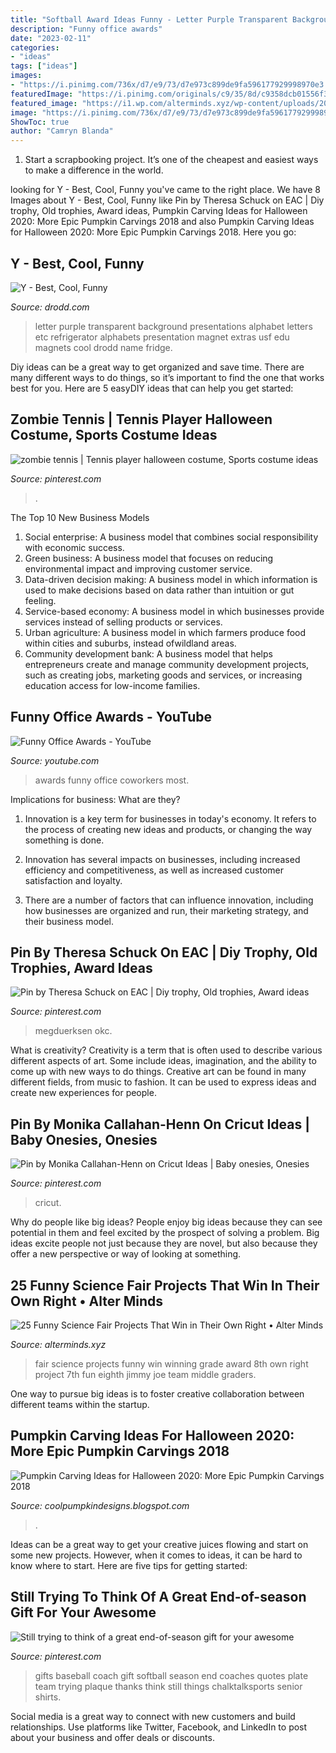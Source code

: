 ```yaml
---
title: "Softball Award Ideas Funny - Letter Purple Transparent Background Presentations Alphabet Letters Etc Refrigerator Alphabets Presentation Magnet Extras Usf Edu Magnets Cool Drodd Name Fridge"
description: "Funny office awards"
date: "2023-02-11"
categories:
- "ideas"
tags: ["ideas"]
images:
- "https://i.pinimg.com/736x/d7/e9/73/d7e973c899de9fa596177929998970e3.jpg"
featuredImage: "https://i.pinimg.com/originals/c9/35/8d/c9358dcb01556f3622c8a9efe1df1276.jpg"
featured_image: "https://i1.wp.com/alterminds.xyz/wp-content/uploads/2015/04/funny-science-fair-projects-food-ate-posting-pics-instagram.png?w=1080"
image: "https://i.pinimg.com/736x/d7/e9/73/d7e973c899de9fa596177929998970e3.jpg"
ShowToc: true
author: "Camryn Blanda"
---
```



1. Start a scrapbooking project. It’s one of the cheapest and easiest ways to make a difference in the world.

	

		
looking for Y - Best, Cool, Funny you've came to the right place. We have 8 Images about Y - Best, Cool, Funny like Pin by Theresa Schuck on EAC | Diy trophy, Old trophies, Award ideas, Pumpkin Carving Ideas for Halloween 2020: More Epic Pumpkin Carvings 2018 and also Pumpkin Carving Ideas for Halloween 2020: More Epic Pumpkin Carvings 2018. Here you go:
		
    
## Y - Best, Cool, Funny

<img loading=lazy src="https://www.drodd.com/images14/y14.png" onerror="this.onerror=null;this.src='https://tse1.mm.bing.net/th?id=OIP.em-qiVw9Lk8YYTsB0zJakAHaG1&amp;pid=15.1';" alt="Y - Best, Cool, Funny">

_Source: drodd.com_

>letter purple transparent background presentations alphabet letters etc refrigerator alphabets presentation magnet extras usf edu magnets cool drodd name fridge. 

	

Diy ideas can be a great way to get organized and save time. There are many different ways to do things, so it’s important to find the one that works best for you. Here are 5 easyDIY ideas that can help you get started: 

    
## Zombie Tennis | Tennis Player Halloween Costume, Sports Costume Ideas

<img loading=lazy src="https://i.pinimg.com/originals/c9/35/8d/c9358dcb01556f3622c8a9efe1df1276.jpg" onerror="this.onerror=null;this.src='https://tse2.mm.bing.net/th?id=OIP.d5z9L_IFsB1DzC1vQE9L0QAAAA&amp;pid=15.1';" alt="zombie tennis | Tennis player halloween costume, Sports costume ideas">

_Source: pinterest.com_

>. 

	

The Top 10 New Business Models
1. Social enterprise: A business model that combines social responsibility with economic success.
2. Green business: A business model that focuses on reducing environmental impact and improving customer service.
3. Data-driven decision making: A business model in which information is used to make decisions based on data rather than intuition or gut feeling.
4. Service-based economy: A business model in which businesses provide services instead of selling products or services. 
5. Urban agriculture: A business model in which farmers produce food within cities and suburbs, instead ofwildland areas. 
6. Community development bank: A business model that helps entrepreneurs create and manage community development projects, such as creating jobs, marketing goods and services, or increasing education access for low-income families.

    
## Funny Office Awards - YouTube

<img loading=lazy src="https://i.ytimg.com/vi/QUyLOjw5rt4/maxresdefault.jpg" onerror="this.onerror=null;this.src='https://tse1.mm.bing.net/th?id=OIP.TbX1HEVYdgxTRMm35XqlAQHaEK&amp;pid=15.1';" alt="Funny Office Awards - YouTube">

_Source: youtube.com_

>awards funny office coworkers most. 

	

Implications for business: What are they?
1. Innovation is a key term for businesses in today's economy. It refers to the process of creating new ideas and products, or changing the way something is done.
2. Innovation has several impacts on businesses, including increased efficiency and competitiveness, as well as increased customer satisfaction and loyalty.

3. There are a number of factors that can influence innovation, including how businesses are organized and run, their marketing strategy, and their business model.

    
## Pin By Theresa Schuck On EAC | Diy Trophy, Old Trophies, Award Ideas

<img loading=lazy src="https://i.pinimg.com/736x/d7/e9/73/d7e973c899de9fa596177929998970e3.jpg" onerror="this.onerror=null;this.src='https://tse3.mm.bing.net/th?id=OIP.0cv-Nxum4hoo4G6jJ5gsYQHaJ3&amp;pid=15.1';" alt="Pin by Theresa Schuck on EAC | Diy trophy, Old trophies, Award ideas">

_Source: pinterest.com_

>megduerksen okc. 

	

What is creativity?
Creativity is a term that is often used to describe various different aspects of art. Some include ideas, imagination, and the ability to come up with new ways to do things. Creative art can be found in many different fields, from music to fashion. It can be used to express ideas and create new experiences for people.

    
## Pin By Monika Callahan-Henn On Cricut Ideas | Baby Onesies, Onesies

<img loading=lazy src="https://i.pinimg.com/736x/3f/1d/e1/3f1de1aa7bca937afec34dc7c1bbecfc.jpg" onerror="this.onerror=null;this.src='https://tse4.mm.bing.net/th?id=OIP.rd4KwoivKldjk-hOb4s8ZwHaJ4&amp;pid=15.1';" alt="Pin by Monika Callahan-Henn on Cricut Ideas | Baby onesies, Onesies">

_Source: pinterest.com_

>cricut. 

	

Why do people like big ideas?
People enjoy big ideas because they can see potential in them and feel excited by the prospect of solving a problem. Big ideas excite people not just because they are novel, but also because they offer a new perspective or way of looking at something.

    
## 25 Funny Science Fair Projects That Win In Their Own Right • Alter Minds

<img loading=lazy src="https://i1.wp.com/alterminds.xyz/wp-content/uploads/2015/04/funny-science-fair-projects-food-ate-posting-pics-instagram.png?w=1080" onerror="this.onerror=null;this.src='https://tse4.mm.bing.net/th?id=OIP.iTOrvGYSr7Rr-ShSiYrPuQHaGL&amp;pid=15.1';" alt="25 Funny Science Fair Projects That Win in Their Own Right • Alter Minds">

_Source: alterminds.xyz_

>fair science projects funny win winning grade award 8th own right project 7th fun eighth jimmy joe team middle graders. 

	

One way to pursue big ideas is to foster creative collaboration between different teams within the startup.

    
## Pumpkin Carving Ideas For Halloween 2020: More Epic Pumpkin Carvings 2018

<img loading=lazy src="https://3.bp.blogspot.com/-fp7n0VkqXzw/Ulx_cgs3ilI/AAAAAAAAIsY/sascJitkcmg/s1600/2bfe9b37b457d20699e384ac543388b0.jpg" onerror="this.onerror=null;this.src='https://tse2.mm.bing.net/th?id=OIP.Lb_ArFSJBtdVt1BlyWCyUwAAAA&amp;pid=15.1';" alt="Pumpkin Carving Ideas for Halloween 2020: More Epic Pumpkin Carvings 2018">

_Source: coolpumpkindesigns.blogspot.com_

>. 

	

Ideas can be a great way to get your creative juices flowing and start on some new projects. However, when it comes to ideas, it can be hard to know where to start. Here are five tips for getting started: 

    
## Still Trying To Think Of A Great End-of-season Gift For Your Awesome

<img loading=lazy src="https://i.pinimg.com/736x/57/41/2e/57412e56561686c4631e98e03d73655b.jpg" onerror="this.onerror=null;this.src='https://tse2.mm.bing.net/th?id=OIP.TgGbDDjyeMU4qitQw3k6AwHaMo&amp;pid=15.1';" alt="Still trying to think of a great end-of-season gift for your awesome">

_Source: pinterest.com_

>gifts baseball coach gift softball season end coaches quotes plate team trying plaque thanks think still things chalktalksports senior shirts. 

	

Social media is a great way to connect with new customers and build relationships. Use platforms like Twitter, Facebook, and LinkedIn to post about your business and offer deals or discounts.

